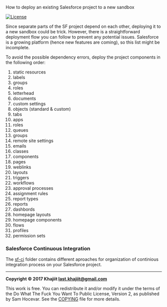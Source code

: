 How to deploy an existing Salesforce project to a new sandbox

[![License](https://img.shields.io/badge/License-WTFPL-brightgreen.svg)](https://raw.githubusercontent.com/last-khajiit/sf-project-deployment/master/copying.txt)

Since separate parts of the SF project depend on each other, deploying it to a new sandbox could be trick. However, there is a straightforward deployment flow you can follow to prevent any potential issues. Salesforce is a growing platform (hence new features are coming), so this list might be incomplete.

To avoid the possible dependency errors, deploy the project components in the following order:

1. static resources
2. labels
3. groups
4. roles
5. letterhead
6. documents
7. custom settings
8. objects (standard & custom)
9. tabs
10. apps
11. roles
12. queues
13. groups
14. remote site settings
15. emails
16. classes
17. components
18. pages
19. weblinks
20. layouts
21. triggers
22. workflows
23. approval processes 
24. assignment rules
25. report types
26. reports
27. dashbords
28. homepage layouts
29. homepage components
30. flows
31. profiles
32. permission sets

### Salesforce Continuous Integration 
The [sf-ci](https://github.com/last-khajiit/sf-project-deployment/tree/master/sf-ci) folder contains different aproaches for organization of continious integration process on your Salesforce project.


---

**Copyright © 2017 Khajiit <last.khajiit@gmail.com>**

This work is free. You can redistribute it and/or modify it under the
terms of the Do What The Fuck You Want To Public License, Version 2,
as published by Sam Hocevar. See the [COPYING](https://raw.githubusercontent.com/last-khajiit/sf-project-deployment/master/copying.txt) file for more details.

